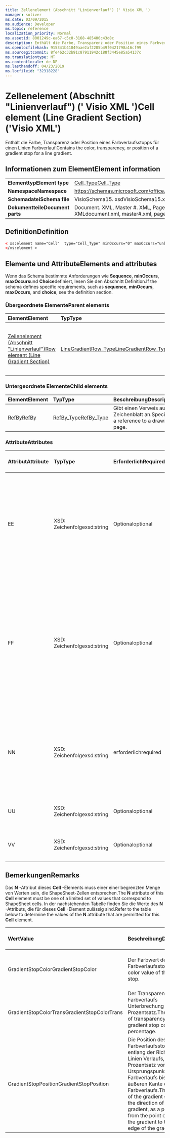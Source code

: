 ```yaml
---
title: Zellenelement (Abschnitt "Linienverlauf") (' Visio XML ')
manager: soliver
ms.date: 03/09/2015
ms.audience: Developer
ms.topic: reference
localization_priority: Normal
ms.assetid: 8001249c-ea67-c5c0-3168-485400c43d8c
description: Enthält die Farbe, Transparenz oder Position eines Farbverlaufsstopps für einen Linien Farbverlauf.
ms.openlocfilehash: 915341b41849aae2af2285b49f0421798a16cf99
ms.sourcegitcommit: 8fe462c32b91c87911942c188f3445e85a54137c
ms.translationtype: MT
ms.contentlocale: de-DE
ms.lasthandoff: 04/23/2019
ms.locfileid: "32318228"
---
```

# <a name="cell-element-line-gradient-section-visio-xml"></a><span data-ttu-id="bdf74-103">Zellenelement (Abschnitt "Linienverlauf") (' Visio XML ')</span><span class="sxs-lookup"><span data-stu-id="bdf74-103">Cell element (Line Gradient Section) ('Visio XML')</span></span>

<span data-ttu-id="bdf74-104">Enthält die Farbe, Transparenz oder Position eines Farbverlaufsstopps für einen Linien Farbverlauf.</span><span class="sxs-lookup"><span data-stu-id="bdf74-104">Contains the color, transparency, or position of a gradient stop for a line gradient.</span></span>
  
## <a name="element-information"></a><span data-ttu-id="bdf74-105">Informationen zum Element</span><span class="sxs-lookup"><span data-stu-id="bdf74-105">Element information</span></span>

|||
|:-----|:-----|
|<span data-ttu-id="bdf74-106">**Elementtyp**</span><span class="sxs-lookup"><span data-stu-id="bdf74-106">**Element type**</span></span> <br/> |[<span data-ttu-id="bdf74-107">Cell_Type</span><span class="sxs-lookup"><span data-stu-id="bdf74-107">Cell_Type</span></span>](cell_type-complextypevisio-xml.md) <br/> |
|<span data-ttu-id="bdf74-108">**Namespace**</span><span class="sxs-lookup"><span data-stu-id="bdf74-108">**Namespace**</span></span> <br/> |https://schemas.microsoft.com/office/visio/2012/main  <br/> |
|<span data-ttu-id="bdf74-109">**Schemadatei**</span><span class="sxs-lookup"><span data-stu-id="bdf74-109">**Schema file**</span></span> <br/> |<span data-ttu-id="bdf74-110">VisioSchema15. xsd</span><span class="sxs-lookup"><span data-stu-id="bdf74-110">VisioSchema15.xsd</span></span>  <br/> |
|<span data-ttu-id="bdf74-111">**Dokumentteile**</span><span class="sxs-lookup"><span data-stu-id="bdf74-111">**Document parts**</span></span> <br/> |<span data-ttu-id="bdf74-112">Document. XML, Master #. XML, Page #. XML</span><span class="sxs-lookup"><span data-stu-id="bdf74-112">document.xml, master#.xml, page#.xml</span></span>  <br/> |
   
## <a name="definition"></a><span data-ttu-id="bdf74-113">Definition</span><span class="sxs-lookup"><span data-stu-id="bdf74-113">Definition</span></span>

```XML
< xs:element name="Cell"  type="Cell_Type" minOccurs="0" maxOccurs="unbounded">
</xs:element >
```

## <a name="elements-and-attributes"></a><span data-ttu-id="bdf74-114">Elemente und Attribute</span><span class="sxs-lookup"><span data-stu-id="bdf74-114">Elements and attributes</span></span>

<span data-ttu-id="bdf74-115">Wenn das Schema bestimmte Anforderungen wie **Sequence**, **minOccurs**, **maxOccurs**und **Choice**definiert, lesen Sie den Abschnitt Definition.</span><span class="sxs-lookup"><span data-stu-id="bdf74-115">If the schema defines specific requirements, such as **sequence**, **minOccurs**, **maxOccurs**, and **choice**, see the definition section.</span></span> 
  
### <a name="parent-elements"></a><span data-ttu-id="bdf74-116">Übergeordnete Elemente</span><span class="sxs-lookup"><span data-stu-id="bdf74-116">Parent elements</span></span>

|<span data-ttu-id="bdf74-117">**Element**</span><span class="sxs-lookup"><span data-stu-id="bdf74-117">**Element**</span></span>|<span data-ttu-id="bdf74-118">**Typ**</span><span class="sxs-lookup"><span data-stu-id="bdf74-118">**Type**</span></span>|<span data-ttu-id="bdf74-119">**Beschreibung**</span><span class="sxs-lookup"><span data-stu-id="bdf74-119">**Description**</span></span>|
|:-----|:-----|:-----|
|[<span data-ttu-id="bdf74-120">Zeilenelement (Abschnitt "Linienverlauf")</span><span class="sxs-lookup"><span data-stu-id="bdf74-120">Row element (Line Gradient Section)</span></span>](row-element-line-gradient-sectionvisio-xml.md) <br/> |[<span data-ttu-id="bdf74-121">LineGradientRow_Type</span><span class="sxs-lookup"><span data-stu-id="bdf74-121">LineGradientRow_Type</span></span>](linegradientrow_type-complextypevisio-xml.md) <br/> |<span data-ttu-id="bdf74-122">Enthält die Farbe, Transparenz und Position eines Farbverlaufsstopps für einen Linien Farbverlauf.</span><span class="sxs-lookup"><span data-stu-id="bdf74-122">Contains the color, transparency, and position of a gradient stop for a line gradient.</span></span>  <br/> |
   
### <a name="child-elements"></a><span data-ttu-id="bdf74-123">Untergeordnete Elemente</span><span class="sxs-lookup"><span data-stu-id="bdf74-123">Child elements</span></span>

|<span data-ttu-id="bdf74-124">**Element**</span><span class="sxs-lookup"><span data-stu-id="bdf74-124">**Element**</span></span>|<span data-ttu-id="bdf74-125">**Typ**</span><span class="sxs-lookup"><span data-stu-id="bdf74-125">**Type**</span></span>|<span data-ttu-id="bdf74-126">**Beschreibung**</span><span class="sxs-lookup"><span data-stu-id="bdf74-126">**Description**</span></span>|
|:-----|:-----|:-----|
|[<span data-ttu-id="bdf74-127">RefBy</span><span class="sxs-lookup"><span data-stu-id="bdf74-127">RefBy</span></span>](refby-element-cell_type-complextypevisio-xml.md) <br/> |[<span data-ttu-id="bdf74-128">RefBy_Type</span><span class="sxs-lookup"><span data-stu-id="bdf74-128">RefBy_Type</span></span>](refby_type-complextypevisio-xml.md) <br/> |<span data-ttu-id="bdf74-129">Gibt einen Verweis auf ein Zeichenblatt an.</span><span class="sxs-lookup"><span data-stu-id="bdf74-129">Specifies a reference to a drawing page.</span></span>  <br/> |
   
### <a name="attributes"></a><span data-ttu-id="bdf74-130">Attribute</span><span class="sxs-lookup"><span data-stu-id="bdf74-130">Attributes</span></span>

|<span data-ttu-id="bdf74-131">**Attribut**</span><span class="sxs-lookup"><span data-stu-id="bdf74-131">**Attribute**</span></span>|<span data-ttu-id="bdf74-132">**Typ**</span><span class="sxs-lookup"><span data-stu-id="bdf74-132">**Type**</span></span>|<span data-ttu-id="bdf74-133">**Erforderlich**</span><span class="sxs-lookup"><span data-stu-id="bdf74-133">**Required**</span></span>|<span data-ttu-id="bdf74-134">**Beschreibung**</span><span class="sxs-lookup"><span data-stu-id="bdf74-134">**Description**</span></span>|<span data-ttu-id="bdf74-135">**Mögliche Werte**</span><span class="sxs-lookup"><span data-stu-id="bdf74-135">**Possible values**</span></span>|
|:-----|:-----|:-----|:-----|:-----|
|<span data-ttu-id="bdf74-136">E</span><span class="sxs-lookup"><span data-stu-id="bdf74-136">E</span></span>  <br/> |<span data-ttu-id="bdf74-137">XSD: Zeichenfolge</span><span class="sxs-lookup"><span data-stu-id="bdf74-137">xsd:string</span></span>  <br/> |<span data-ttu-id="bdf74-138">Optional</span><span class="sxs-lookup"><span data-stu-id="bdf74-138">optional</span></span>  <br/> |<span data-ttu-id="bdf74-139">Gibt an, dass die Formel zu einem Fehler ausgewertet wird.</span><span class="sxs-lookup"><span data-stu-id="bdf74-139">Indicates that the formula evaluates to an error.</span></span> <span data-ttu-id="bdf74-140">Der Wert von **E** ist der aktuelle Wert (eine Fehler Meldungszeichenfolge); der Wert des **V** -Attributs ist der letzte gültige Wert.</span><span class="sxs-lookup"><span data-stu-id="bdf74-140">The value of **E** is the current value (an error message string); the value of the **V** attribute is the last valid value.</span></span>  <br/> |<span data-ttu-id="bdf74-141">Eine Fehlermeldungs-Zeichenfolge.</span><span class="sxs-lookup"><span data-stu-id="bdf74-141">An error message string.</span></span>  <br/> |
|<span data-ttu-id="bdf74-142">F</span><span class="sxs-lookup"><span data-stu-id="bdf74-142">F</span></span>  <br/> |<span data-ttu-id="bdf74-143">XSD: Zeichenfolge</span><span class="sxs-lookup"><span data-stu-id="bdf74-143">xsd:string</span></span>  <br/> |<span data-ttu-id="bdf74-144">Optional</span><span class="sxs-lookup"><span data-stu-id="bdf74-144">optional</span></span>  <br/> | <span data-ttu-id="bdf74-145">Stellt die Formel des Elements dar.</span><span class="sxs-lookup"><span data-stu-id="bdf74-145">Represents the element's formula.</span></span> <span data-ttu-id="bdf74-146">Dieses Attribut kann eine der folgenden Zeichenfolgen enthalten:</span><span class="sxs-lookup"><span data-stu-id="bdf74-146">This attribute can contain one of the following strings:</span></span>  <br/>  <span data-ttu-id="bdf74-147">' (eine Formel) ', wenn die Formel lokal vorhanden ist</span><span class="sxs-lookup"><span data-stu-id="bdf74-147">'(some formula)' if the formula exists locally</span></span>  <br/>  <span data-ttu-id="bdf74-148">`No Formula`Wenn die Formel lokal gelöscht oder gesperrt ist</span><span class="sxs-lookup"><span data-stu-id="bdf74-148">`No Formula` if the formula is locally deleted or blocked</span></span>  <br/>  <span data-ttu-id="bdf74-149">`Inh`Wenn die Formel geerbt wird.</span><span class="sxs-lookup"><span data-stu-id="bdf74-149">`Inh` if the formula is inherited.</span></span>  <br/> |<span data-ttu-id="bdf74-150">Eine Formel.</span><span class="sxs-lookup"><span data-stu-id="bdf74-150">A formula.</span></span>  <br/> |
|<span data-ttu-id="bdf74-151">N</span><span class="sxs-lookup"><span data-stu-id="bdf74-151">N</span></span>  <br/> |<span data-ttu-id="bdf74-152">XSD: Zeichenfolge</span><span class="sxs-lookup"><span data-stu-id="bdf74-152">xsd:string</span></span>  <br/> |<span data-ttu-id="bdf74-153">erforderlich</span><span class="sxs-lookup"><span data-stu-id="bdf74-153">required</span></span>  <br/> |<span data-ttu-id="bdf74-154">Stellt den Namen der ShapeSheet-Zelle dar.</span><span class="sxs-lookup"><span data-stu-id="bdf74-154">Represents the name of the ShapeSheet cell.</span></span>  <br/> |<span data-ttu-id="bdf74-155">Der Name der ShapeSheet-Zelle.</span><span class="sxs-lookup"><span data-stu-id="bdf74-155">The name of the ShapeSheet cell.</span></span>  <br/> <span data-ttu-id="bdf74-156">Weitere Informationen finden Sie im Abschnitt "Hinweise" unten.</span><span class="sxs-lookup"><span data-stu-id="bdf74-156">See the Remarks section below.</span></span>  <br/> |
|<span data-ttu-id="bdf74-157">U</span><span class="sxs-lookup"><span data-stu-id="bdf74-157">U</span></span>  <br/> |<span data-ttu-id="bdf74-158">XSD: Zeichenfolge</span><span class="sxs-lookup"><span data-stu-id="bdf74-158">xsd:string</span></span>  <br/> |<span data-ttu-id="bdf74-159">Optional</span><span class="sxs-lookup"><span data-stu-id="bdf74-159">optional</span></span>  <br/> |<span data-ttu-id="bdf74-160">Stellt eine Maßeinheit dar der Standardwert ist DL.</span><span class="sxs-lookup"><span data-stu-id="bdf74-160">Represents a unit of measure The default is DL.</span></span>  <br/> |<span data-ttu-id="bdf74-161">Die Einheiten der Zelle.</span><span class="sxs-lookup"><span data-stu-id="bdf74-161">The units of the cell.</span></span>  <br/> |
|<span data-ttu-id="bdf74-162">V</span><span class="sxs-lookup"><span data-stu-id="bdf74-162">V</span></span>  <br/> |<span data-ttu-id="bdf74-163">XSD: Zeichenfolge</span><span class="sxs-lookup"><span data-stu-id="bdf74-163">xsd:string</span></span>  <br/> |<span data-ttu-id="bdf74-164">Optional</span><span class="sxs-lookup"><span data-stu-id="bdf74-164">optional</span></span>  <br/> |<span data-ttu-id="bdf74-165">Stellt den Wert der Zelle dar.</span><span class="sxs-lookup"><span data-stu-id="bdf74-165">Represents the value of the cell.</span></span>  <br/> |<span data-ttu-id="bdf74-166">Der Wert der ShapeSheet-Zelle.</span><span class="sxs-lookup"><span data-stu-id="bdf74-166">The value of the ShapeSheet cell.</span></span>  <br/> |
   
## <a name="remarks"></a><span data-ttu-id="bdf74-167">Bemerkungen</span><span class="sxs-lookup"><span data-stu-id="bdf74-167">Remarks</span></span>

<span data-ttu-id="bdf74-168">Das **N** -Attribut dieses **Cell** -Elements muss einer einer begrenzten Menge von Werten sein, die ShapeSheet-Zellen entsprechen.</span><span class="sxs-lookup"><span data-stu-id="bdf74-168">The **N** attribute of this **Cell** element must be one of a limited set of values that correspond to ShapeSheet cells.</span></span> <span data-ttu-id="bdf74-169">In der nachstehenden Tabelle finden Sie die Werte des **N** -Attributs, die für dieses **Cell** -Element zulässig sind.</span><span class="sxs-lookup"><span data-stu-id="bdf74-169">Refer to the table below to determine the values of the **N** attribute that are permitted for this **Cell** element.</span></span> 
  
|<span data-ttu-id="bdf74-170">**Wert**</span><span class="sxs-lookup"><span data-stu-id="bdf74-170">**Value**</span></span>|<span data-ttu-id="bdf74-171">**Beschreibung**</span><span class="sxs-lookup"><span data-stu-id="bdf74-171">**Description**</span></span>|<span data-ttu-id="bdf74-172">**Weitere Informationen**</span><span class="sxs-lookup"><span data-stu-id="bdf74-172">**More information**</span></span>|
|:-----|:-----|:-----|
|<span data-ttu-id="bdf74-173">GradientStopColor</span><span class="sxs-lookup"><span data-stu-id="bdf74-173">GradientStopColor</span></span>  <br/> |<span data-ttu-id="bdf74-174">Der Farbwert des Farbverlaufsstopps.</span><span class="sxs-lookup"><span data-stu-id="bdf74-174">The color value of the gradient stop.</span></span>  <br/> |[<span data-ttu-id="bdf74-175">Verlaufs Unterbrechungs Zeile (Abschnitt "Linienverlauf")</span><span class="sxs-lookup"><span data-stu-id="bdf74-175">Gradient Stop Row (Line Gradient Section)</span></span>](gradient-stop-row-line-gradient-section.md) <br/> |
|<span data-ttu-id="bdf74-176">GradientStopColorTrans</span><span class="sxs-lookup"><span data-stu-id="bdf74-176">GradientStopColorTrans</span></span>  <br/> |<span data-ttu-id="bdf74-177">Der Transparenzgrad der Farbverlaufs Unterbrechung als Prozentsatz.</span><span class="sxs-lookup"><span data-stu-id="bdf74-177">The amount of transparency of the gradient stop color, as a percentage.</span></span>  <br/> |[<span data-ttu-id="bdf74-178">Verlaufs Unterbrechungs Zeile (Abschnitt "Linienverlauf")</span><span class="sxs-lookup"><span data-stu-id="bdf74-178">Gradient Stop Row (Line Gradient Section)</span></span>](gradient-stop-row-line-gradient-section.md) <br/> |
|<span data-ttu-id="bdf74-179">GradientStopPosition</span><span class="sxs-lookup"><span data-stu-id="bdf74-179">GradientStopPosition</span></span>  <br/> |<span data-ttu-id="bdf74-180">Die Position des Farbverlaufsstopps entlang der Richtung des Linien Verlaufs, als Prozentsatz vom Ursprungspunkt des Farbverlaufs bis zur äußeren Kante des Farbverlaufs.</span><span class="sxs-lookup"><span data-stu-id="bdf74-180">The position of the gradient stop along the direction of the line gradient, as a percentage from the point of origin of the gradient to the outer edge of the gradient.</span></span>  <br/> |[<span data-ttu-id="bdf74-181">Verlaufs Unterbrechungs Zeile (Abschnitt "Linienverlauf")</span><span class="sxs-lookup"><span data-stu-id="bdf74-181">Gradient Stop Row (Line Gradient Section)</span></span>](gradient-stop-row-line-gradient-section.md) <br/> |
   

